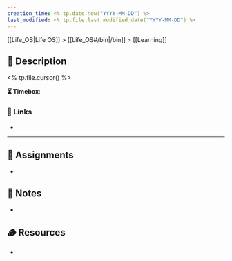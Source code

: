 ```yaml
---
creation_time: <% tp.date.now("YYYY-MM-DD") %>
last_modified: <% tp.file.last_modified_date("YYYY-MM-DD") %>
---
```


[[Life_OS|Life OS]] > [[Life_OS#/bin|/bin]] > [[Learning]]

## 📄 Description

<% tp.file.cursor() %>

**⏳ Timebox**: 

### 🔗 Links

- 

---

## 🎯 Assignments

- 

## 📜 Notes

- 

## 🪵 Resources

- 
